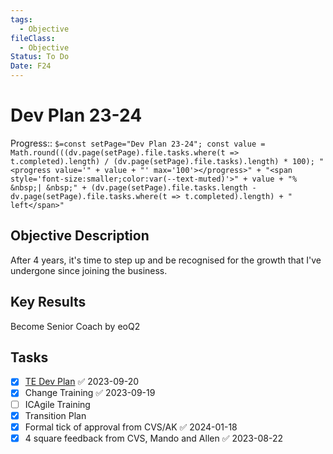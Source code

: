 ```yaml
---
tags:
  - Objective
fileClass:
  - Objective
Status: To Do
Date: F24
---
```

# Dev Plan 23-24

Progress:: `$=const setPage="Dev Plan 23-24"; const value = Math.round(((dv.page(setPage).file.tasks.where(t => t.completed).length) / (dv.page(setPage).file.tasks).length) * 100); "<progress value='" + value + "' max='100'></progress>" + "<span style='font-size:smaller;color:var(--text-muted)'>" + value + "% &nbsp;| &nbsp;" + (dv.page(setPage).file.tasks.length - dv.page(setPage).file.tasks.where(t => t.completed).length) + " left</span>"`


## Objective Description

After 4 years, it's time to step up and be recognised for the growth that I've undergone since joining the business.

## Key Results

Become Senior Coach by eoQ2

## Tasks
- [x] [TE Dev Plan](https://docs.google.com/presentation/d/13J5dJcOOJBERCmTrbLVvxd_tNBysm08iEmAZS8Zd-KA/edit#slide=id.g239a86727ac_0_554) ✅ 2023-09-20
- [x] Change Training ✅ 2023-09-19
- [ ] ICAgile Training
- [x] Transition Plan
- [x] Formal tick of approval from CVS/AK ✅ 2024-01-18
- [x] 4 square feedback from CVS, Mando and Allen ✅ 2023-08-22
